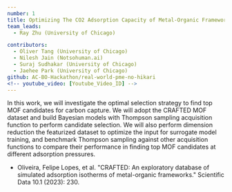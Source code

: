 ```yaml
---
number: 1
title: Optimizing The CO2 Adsorption Capacity of Metal-Organic Frameworks Using Thompson Sampling
team_leads:
  - Ray Zhu (University of Chicago)

contributors:
  - Oliver Tang (University of Chicago)
  - Nilesh Jain (Notsohuman.ai)
  - Suraj Sudhakar (University of Chicago)
  - Jaehee Park (University of Chicago)
github: AC-BO-Hackathon/real-world-pme-no-hikari
<!-- youtube_video: [Youtube_Video_ID] -->
---
```


In this work, we will investigate the optimal selection strategy to find top MOF candidates for carbon capture.
We will adopt the CRAFTED MOF dataset and build Bayesian models with Thompson sampling acquisition function to perform candidate selection.
We will also perform dimension reduction the featurized dataset to optimize the input for surrogate model training, and benchmark Thompson sampling against other acquisition functions to compare their performance in finding top MOF candidates at different adsorption pressures.

- Oliveira, Felipe Lopes, et al. "CRAFTED: An exploratory database of simulated adsorption isotherms of metal-organic frameworks." Scientific Data 10.1 (2023): 230.
